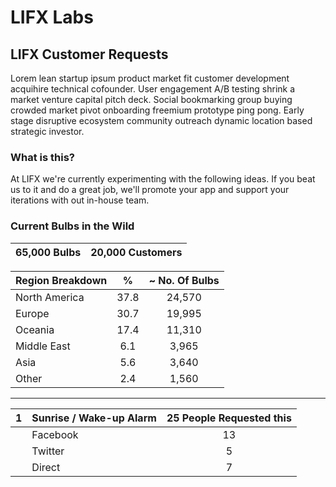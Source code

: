 # LIFX Labs 
## LIFX Customer Requests

Lorem lean startup ipsum product market fit customer development acquihire technical cofounder. User engagement A/B testing shrink a market venture capital pitch deck. Social bookmarking group buying crowded market pivot onboarding freemium prototype ping pong. Early stage disruptive ecosystem community outreach dynamic location based strategic investor. 

### What is this?

At LIFX we're currently experimenting with the following ideas. If you beat us to it and do a great job, we'll promote your app and support your iterations with out in-house team.

### Current Bulbs in the Wild

| 65,000 Bulbs | 20,000 Customers |
|:------------:|:----------------:|

| Region Breakdown | % | ~ No. Of Bulbs |
|:-|:-:|:-:|
| North America | 37.8 | 24,570
| Europe | 30.7 | 19,995
| Oceania | 17.4 | 11,310
| Middle East | 6.1 | 3,965
| Asia | 5.6 | 3,640
| Other | 2.4 | 1,560

---------------------------------------------

| 1 | Sunrise / Wake-up Alarm | 25 People Requested this |
|:-:|:-----------------------|:------------------------:|
|| Facebook | 13 |
|| Twitter | 5 |
|| Direct | 7 |
